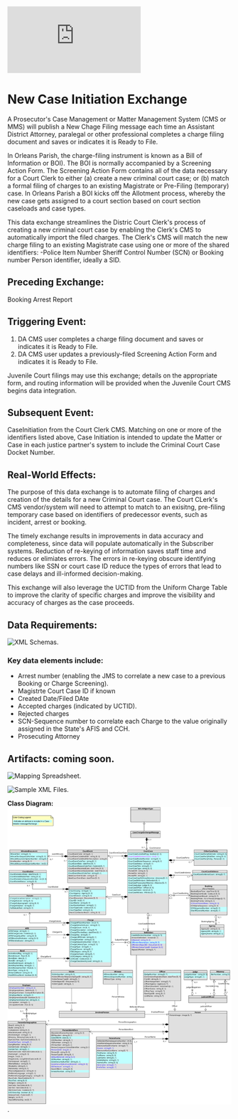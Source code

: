 ![Return to the JTMP landing page](https://github.com/CityOfNewOrleans/JTMP-Data-Exchange-Specs/blob/main/HomePage.md)

# New Case Initiation Exchange

A Prosecutor's Case Management or Matter Management System (CMS or MMS) will publish a New Chage Filing message each time an Assistant District Attorney, paralegal or other professional completes a charge filing document and saves or indicates it is Ready to File. 

In Orleans Parish, the charge-filing instrument is known as a Bill of Information or BOI). The BOI is normally accompanied by a Screening Action Form. The Screening Action Form contains all of the data necessary for a Court Clerk to either (a) create a new criminal court case; or (b) match a formal filing of charges to an existing Magistrate or Pre-Filing (temporary) case.  In Orleans Parish a BOI kicks off the Allotment process, whereby the new case gets assigned to a court section based on court section caseloads and case types.  

This data exchange streamlines the Distric Court Clerk's process of creating a new criminal court case by enabling the Clerk's CMS to automatically import the filed charges. The Clerk's CMS will match the new charge filing to an existing Magistrate case using one or more of the shared identifiers: 
-Police Item Number
Sheriff Control Number (SCN) or Booking number
Person identifier, ideally a SID. 

## Preceding Exchange: 

Booking
Arrest Report

## Triggering Event:

1. DA CMS user completes a charge filing document and saves or indicates it is Ready to File.
2. DA CMS user updates a previously-filed Screening Action Form and indicates it is Ready to File. 

Juvenile Court filings may use this exchange; details on the appropriate form, and routing information will be provided when the Juvenile Court CMS begins data integration. 

## Subsequent Event:
CaseInitiation from the Court Clerk CMS. Matching on one or more of the identifiers listed above, Case Initiation is intended to update the Matter or Case in each justice partner's system to include the Criminal Court Case Docket Number. 

## Real-World Effects: 

The purpose of this data exchange is to automate filing of charges and creation of the details for a new Criminal Court case. 
The Court CLerk's CMS vendor/system will need to attempt to match to an exisitng, pre-filing temporary case based on identifiers of predecessor events, such as incident, arrest or booking. 

The timely exchange results in improvements in data accuracy and completeness, since data will populate automatically in the Subscriber systems. Reduction of re-keying of information saves staff time and reduces or elimiates errors.  The errors in re-keying obscure identifying numbers like SSN or court case ID reduce the types of errors that lead to case delays and ill-informed decision-making. 

This exchange will also leverage the UCTID from the Uniform Charge Table to improve the clarity of specific charges and improve the visibility and accuracy of charges as the case proceeds. 

## Data Requirements:

![XML Schemas](https://github.com/CityOfNewOrleans/JTMP-Data-Exchange-Specs/tree/main/schemas/CaseInitiation_iepd/api/xml_schema).

### Key data elements include:
- Arrest number (enabling the JMS to correlate a new case to a previous Booking or Charge Screening). 
- Magistrte Court Case ID if known
- Created Date/Filed DAte 
- Accepted charges (indicated by UCTID).
- Rejected charges
- SCN-Sequence number to correlate each Charge to the value originally assigned in the State's AFIS and CCH. 
- Prosecuting Attorney

## Artifacts: coming soon. 

![Mapping Spreadsheet](). 

![Sample XML Files](https://github.com/CityOfNewOrleans/JTMP-Data-Exchange-Specs/tree/main/schemas/CaseInitiation_iepd/examples).

**Class Diagram:** 
![Class Diagram](https://github.com/CityOfNewOrleans/JTMP-Data-Exchange-Specs/blob/main/schemas/CaseInitiation_iepd/artifacts/CaseInitiation_ClassDiagram.svg). 


